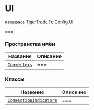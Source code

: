 # UI

`namespace` [TigerTrade.Tc](../../).[Config](../).UI

\===

### Пространства имён

| Название                    | Описание |
| --------------------------- | -------- |
| [`Converters`](converters/) | _===_    |

### Классы

| Название                                             | Описание |
| ---------------------------------------------------- | -------- |
| [`ConnectionIndicators`](connectionindicators.cs.md) | _===_    |
